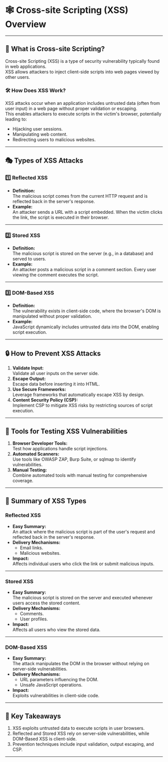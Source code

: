 
# 🕸 Cross-site Scripting (XSS) Overview

---

## 🤔 What is Cross-site Scripting?

Cross-site Scripting (XSS) is a type of security vulnerability typically found in web applications.  
XSS allows attackers to inject client-side scripts into web pages viewed by other users.  

### 🛠 How Does XSS Work?

XSS attacks occur when an application includes untrusted data (often from user input) in a web page without proper validation or escaping.  
This enables attackers to execute scripts in the victim's browser, potentially leading to:
- Hijacking user sessions.
- Manipulating web content.
- Redirecting users to malicious websites.

---

## 🎭 Types of XSS Attacks

### 1️⃣ Reflected XSS
- **Definition:**  
  The malicious script comes from the current HTTP request and is reflected back in the server's response.
- **Example:**  
  An attacker sends a URL with a script embedded. When the victim clicks the link, the script is executed in their browser.

---

### 2️⃣ Stored XSS
- **Definition:**  
  The malicious script is stored on the server (e.g., in a database) and served to users.
- **Example:**  
  An attacker posts a malicious script in a comment section. Every user viewing the comment executes the script.

---

### 3️⃣ DOM-Based XSS
- **Definition:**  
  The vulnerability exists in client-side code, where the browser's DOM is manipulated without proper validation.
- **Example:**  
  JavaScript dynamically includes untrusted data into the DOM, enabling script execution.

---

## 🔒 How to Prevent XSS Attacks

1. **Validate Input:**  
   Validate all user inputs on the server side.
2. **Escape Output:**  
   Escape data before inserting it into HTML.
3. **Use Secure Frameworks:**  
   Leverage frameworks that automatically escape XSS by design.
4. **Content Security Policy (CSP):**  
   Implement CSP to mitigate XSS risks by restricting sources of script execution.

---

## 🧰 Tools for Testing XSS Vulnerabilities

1. **Browser Developer Tools:**  
   Test how applications handle script injections.
2. **Automated Scanners:**  
   Use tools like OWASP ZAP, Burp Suite, or sqlmap to identify vulnerabilities.
3. **Manual Testing:**  
   Combine automated tools with manual testing for comprehensive coverage.

---

## 📖 Summary of XSS Types

### Reflected XSS
- **Easy Summary:**  
  An attack where the malicious script is part of the user's request and reflected back in the server's response.
- **Delivery Mechanisms:**  
  - Email links.
  - Malicious websites.
- **Impact:**  
  Affects individual users who click the link or submit malicious inputs.

---

### Stored XSS
- **Easy Summary:**  
  The malicious script is stored on the server and executed whenever users access the stored content.
- **Delivery Mechanisms:**  
  - Comments.
  - User profiles.
- **Impact:**  
  Affects all users who view the stored data.

---

### DOM-Based XSS
- **Easy Summary:**  
  The attack manipulates the DOM in the browser without relying on server-side vulnerabilities.
- **Delivery Mechanisms:**  
  - URL parameters influencing the DOM.
  - Unsafe JavaScript operations.
- **Impact:**  
  Exploits vulnerabilities in client-side code.

---

## 📝 Key Takeaways
1. XSS exploits untrusted data to execute scripts in user browsers.
2. Reflected and Stored XSS rely on server-side vulnerabilities, while DOM-Based XSS is client-side.
3. Prevention techniques include input validation, output escaping, and CSP.

---
